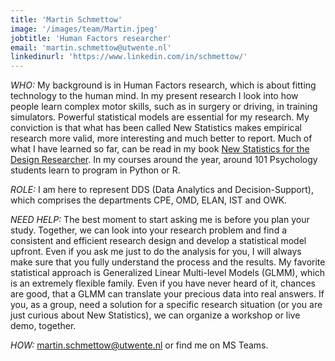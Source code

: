 ```yaml
---
title: 'Martin Schmettow'
image: '/images/team/Martin.jpeg'
jobtitle: 'Human Factors researcher'
email: 'martin.schmettow@utwente.nl'
linkedinurl: 'https://www.linkedin.com/in/schmettow/'
---
```


*WHO:* My background is in Human Factors research, which is about fitting technology to the human mind. In my present research I look into how people learn complex motor skills, such as in surgery or driving, in training simulators. Powerful statistical models are essential for my research. My conviction is that what has been called New Statistics makes empirical research more valid, more interesting and much better to report. Much of what I have learned so far, can be read in my book [New Statistics for the Design Researcher](https://schmettow.github.io/New_Stats/index.html). In my courses around the year, around 101 Psychology students learn to program in Python or R.

*ROLE:* I am here to represent DDS (Data Analytics and Decision-Support), which comprises the departments CPE, OMD, ELAN, IST and OWK.

*NEED HELP:* The best moment to start asking me is before you plan your study. Together, we can look into your research problem and find a consistent and efficient research design and develop a statistical model upfront. Even if you ask me just to do the analysis for you, I will always make sure that you fully understand the process and the results. My favorite statistical approach is Generalized Linear Multi-level Models (GLMM), which is an extremely flexible family. Even if you have never heard of it, chances are good, that a GLMM can translate your precious data into real answers. If you, as a group, need a solution for a specific research situation (or you are just curious about New Statistics), we can organize a workshop or live demo, together.

*HOW:* [martin.schmettow@utwente.nl](mailto:martin.schmettow@utwente.nl) or find me on MS Teams.
